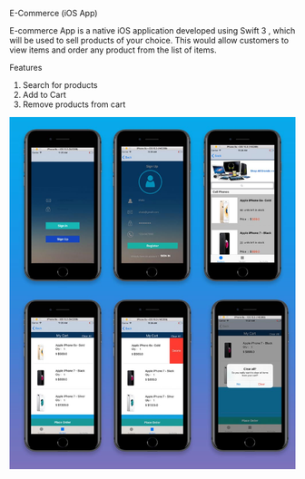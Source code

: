 E-Commerce (iOS App)

E-commerce App is a native iOS application developed using Swift 3 , which will be used to sell products of your choice. 
This would allow customers to view items and order any product from the list of items.

Features
1. Search for products
2. Add to Cart
3. Remove products from cart

![alt text](https://github.com/shaluscaria/EcommerceApp/blob/master/images/screenshot.jpg)



